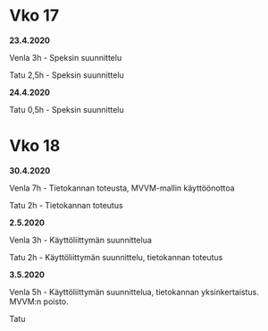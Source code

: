 # Vko 17

**23.4.2020**

Venla 3h - Speksin suunnittelu  

Tatu 2,5h - Speksin suunnittelu

**24.4.2020**

Tatu 0,5h - Speksin suunnittelu

# Vko 18

**30.4.2020**

Venla 7h - Tietokannan toteusta, MVVM-mallin käyttöönottoa  

Tatu 2h - Tietokannan toteutus

**2.5.2020**

Venla  3h - Käyttöliittymän suunnittelua

Tatu 2h - Käyttöliittymän suunnittelu, tietokannan toteutus

**3.5.2020**

Venla  5h - Käyttöliittymän suunnittelua, tietokannan yksinkertaistus. MVVM:n poisto.

Tatu 